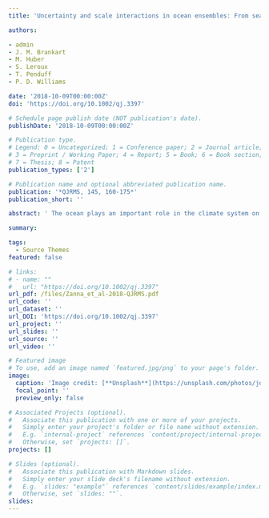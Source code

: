 ```yaml
---
title: 'Uncertainty and scale interactions in ocean ensembles: From seasonal forecasts to multidecadal climate predictions'

authors:

- admin
- J. M. Brankart
- M. Huber
- S. Leroux
- T. Penduff
- P. D. Williams

date: '2018-10-09T00:00:00Z'
doi: 'https://doi.org/10.1002/qj.3397'

# Schedule page publish date (NOT publication's date).
publishDate: '2018-10-09T00:00:00Z'

# Publication type.
# Legend: 0 = Uncategorized; 1 = Conference paper; 2 = Journal article;
# 3 = Preprint / Working Paper; 4 = Report; 5 = Book; 6 = Book section;
# 7 = Thesis; 8 = Patent
publication_types: ['2']

# Publication name and optional abbreviated publication name.
publication: '*QJRMS, 145, 160-175*'
publication_short: ''

abstract: ' The ocean plays an important role in the climate system on time-scales of weeks to centuries. Despite improvements in ocean models, dynamical processes involving multiscale interactions remain poorly represented, leading to errors in forecasts. We present recent advances in understanding, quantifying, and representing physical and numerical sources of uncertainty in novel regional and global ocean ensembles at different horizontal resolutions. At coarse resolution, uncertainty in 21st century projections of the upper overturning cell in the Atlantic is mostly a result of buoyancy fluxes, while the uncertainty in projections of the bottom cell is driven equally by both wind and buoyancy flux uncertainty. In addition, freshwater and heat fluxes are the largest contributors to Atlantic Ocean heat content regional projections and their uncertainties, mostly as a result of uncertain ocean circulation projections. At both coarse and eddy-permitting resolutions, unresolved stochastic temperature and salinity fluctuations can lead to significant changes in large-scale density across the Gulf Stream front, therefore leading to major changes in large-scale transport. These perturbations can have an impact on the ensemble spread on monthly time-scales and subsequently interact nonlinearly with the dynamics of the flow, generating chaotic variability on multiannual time-scales. In the Gulf Stream region, the ratio of chaotic variability to atmospheric-forced variability in meridional heat transport is larger than 50% on time-scales shorter than 2 years, while between 40 and 48°S the ratio exceeds 50% on on time-scales up to 28 years. Based on these simulations, we show that air–sea interaction and ocean subgrid eddies remain an important source of error for simulating and predicting ocean circulation, sea level, and heat uptake on a range of spatial and temporal scales. We discuss how further refinement of these ensembles can help us assess the relative importance of oceanic versus atmospheric uncertainty in weather and climate.'

summary: 

tags:
  - Source Themes
featured: false

# links:
# - name: ""
#   url: "https://doi.org/10.1002/qj.3397"
url_pdf: /files/Zanna_et_al-2018-QJRMS.pdf
url_code: ''
url_dataset: ''
url_DOI: 'https://doi.org/10.1002/qj.3397'
url_project: ''
url_slides: ''
url_source: ''
url_video: ''

# Featured image
# To use, add an image named `featured.jpg/png` to your page's folder.
image:
  caption: 'Image credit: [**Unsplash**](https://unsplash.com/photos/jdD8gXaTZsc)'
  focal_point: ''
  preview_only: false

# Associated Projects (optional).
#   Associate this publication with one or more of your projects.
#   Simply enter your project's folder or file name without extension.
#   E.g. `internal-project` references `content/project/internal-project/index.md`.
#   Otherwise, set `projects: []`.
projects: []

# Slides (optional).
#   Associate this publication with Markdown slides.
#   Simply enter your slide deck's filename without extension.
#   E.g. `slides: "example"` references `content/slides/example/index.md`.
#   Otherwise, set `slides: ""`.
slides:
---
```


